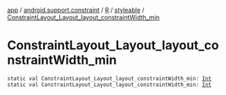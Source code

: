 [app](../../../index.md) / [android.support.constraint](../../index.md) / [R](../index.md) / [styleable](index.md) / [ConstraintLayout_Layout_layout_constraintWidth_min](.)

# ConstraintLayout_Layout_layout_constraintWidth_min

`static val ConstraintLayout_Layout_layout_constraintWidth_min: `[`Int`](https://kotlinlang.org/api/latest/jvm/stdlib/kotlin/-int/index.html)
`static val ConstraintLayout_Layout_layout_constraintWidth_min: `[`Int`](https://kotlinlang.org/api/latest/jvm/stdlib/kotlin/-int/index.html)